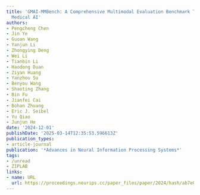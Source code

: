 ```yaml
---
title: 'GMAI-MMBench: A Comprehensive Multimodal Evaluation Benchmark Towards General
  Medical AI'
authors:
- Pengcheng Chen
- Jin Ye
- Guoan Wang
- Yanjun Li
- Zhongying Deng
- Wei Li
- Tianbin Li
- Haodong Duan
- Ziyan Huang
- Yanzhou Su
- Benyou Wang
- Shaoting Zhang
- Bin Fu
- Jianfei Cai
- Bohan Zhuang
- Eric J. Seibel
- Yu Qiao
- Junjun He
date: '2024-12-01'
publishDate: '2025-03-14T12:35:53.596613Z'
publication_types:
- article-journal
publication: '*Advances in Neural Information Processing Systems*'
tags:
- /unread
- ZIPLAB
links:
- name: URL
  url: https://proceedings.neurips.cc/paper_files/paper/2024/hash/ab7e02fd60e47e2a379d567f6b54f04e-Abstract-Datasets_and_Benchmarks_Track.html
---
```

